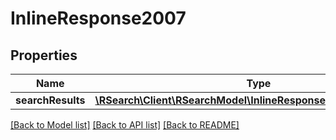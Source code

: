 # InlineResponse2007

## Properties
Name | Type | Description | Notes
------------ | ------------- | ------------- | -------------
**searchResults** | [**\RSearch\Client\RSearchModel\InlineResponse2007SearchResults**](InlineResponse2007SearchResults.md) |  | [optional] 

[[Back to Model list]](../README.md#documentation-for-models) [[Back to API list]](../README.md#documentation-for-api-endpoints) [[Back to README]](../README.md)


